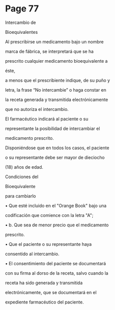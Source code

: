 # Page 77

Intercambio de

Bioequivalentes

Al prescribirse un medicamento bajo un nombre

marca de fábrica, se interpretará que se ha

prescrito cualquier medicamento bioequivalente a

éste,

a menos que el prescribiente indique, de su puño y

letra, la frase “No intercambie” o haga constar en

la receta generada y transmitida electrónicamente

que no autoriza el intercambio.

El farmacéutico indicará al paciente o su

representante la posibilidad de intercambiar el

medicamento prescrito.

Disponiéndose que en todos los casos, el paciente

o su representante debe ser mayor de dieciocho

(18) años de edad.

Condiciones del

Bioequivalente

para cambiarlo

• Que esté incluido en el "Orange Book" bajo una

codificación que comience con la letra "A";

• b. Que sea de menor precio que el medicamento

prescrito.

• Que el paciente o su representante haya

consentido al intercambio.

• El consentimiento del paciente se documentará

con su firma al dorso de la receta, salvo cuando la

receta ha sido generada y transmitida

electrónicamente, que se documentará en el

expediente farmacéutico del paciente.

